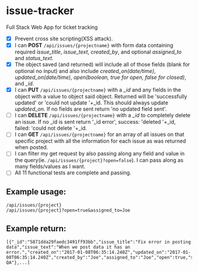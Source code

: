 # issue-tracker
Full Stack Web App for ticket tracking

- [X] Prevent cross site scripting(XSS attack).
- [X] I can **POST** `/api/issues/{projectname}` with form data containing required *issue_title*, *issue_text*, *created_by*, and optional *assigned_to* and *status_text*.
- [X] The object saved (and returned) will include all of those fields (blank for optional no input) and also include *created_on(date/time)*, *updated_on(date/time)*, *open(boolean, true for open, false for closed)*, and *_id*.
- [X] I can **PUT** `/api/issues/{projectname}` with a *_id* and any fields in the object with a value to object said object. Returned will be 'successfully updated' or 'could not update '+_id. This should always update *updated_on*. If no fields are sent return 'no updated field sent'.
- [ ] I can **DELETE** `/api/issues/{projectname}` with a *_id* to completely delete an issue. If no _id is sent return '_id error', success: 'deleted '+_id, failed: 'could not delete '+_id.
- [ ] I can **GET** `/api/issues/{projectname}` for an array of all issues on that specific project with all the information for each issue as was returned when posted.
- [ ] I can filter my get request by also passing along any field and value in the query(ie. `/api/issues/{project}?open=false`). I can pass along as many fields/values as I want.
- [ ] All 11 functional tests are complete and passing.

Example usage:
------
```
/api/issues/{project}
/api/issues/{project}?open=true&assigned_to=Joe
```

Example return:
-----
```
[{"_id":"5871dda29faedc3491ff93bb","issue_title":"Fix error in posting data","issue_text":"When we post data it has an error.","created_on":"2017-01-08T06:35:14.240Z","updated_on":"2017-01-08T06:35:14.240Z","created_by":"Joe","assigned_to":"Joe","open":true,"status_text":"In QA"},...]
```